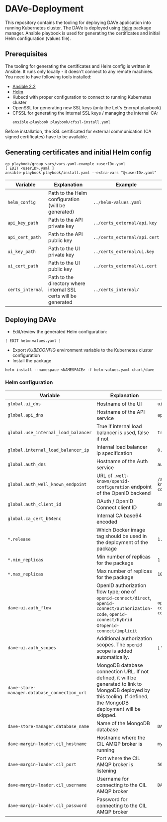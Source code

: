 # DAVe-Deployment

This repository contains the tooling for deploying DAVe application into running Kubernetes cluster. The DAVe
is deployed using [Helm](https://github.com/kubernetes/helm) package manager. Ansible playbook is used for generating
the certificates and initial Helm configuration (values file).

## Prerequisites

The tooling for generating the certificates and Helm config is written in Ansible. It runs only locally - it doesn't
connect to any remote machines. You need to have following tools installed:
* [Ansible 2.2](http://docs.ansible.com/ansible/latest/intro_installation.html#installation)
* [Helm](https://github.com/kubernetes/helm)
* Kubectl with proper configuration to connect to running Kubernetes cluster
* OpenSSL for generating new SSL keys (only the Let's Encrypt playbook)
* CFSSL for generating the internal SSL keys / managing the internal CA:
    ```
    ansible-playbook playbook/cfssl-install.yaml
    ```

Before installation, the SSL certificated for external communication (CA signed certificates) have to be available.

## Generating certificates and initial Helm config
```
cp playbook/group_vars/vars.yaml.example <userID>.yaml
[ EDIT <userID>.yaml ]
ansible-playbook playbook/install.yaml --extra-vars "@<userID>.yaml"
```

| Variable | Explanation | Example |
|--------|-------------|---------|
| `helm_config` | Path to the Helm configuration (will be generated) | `../helm-values.yaml` |
| `api_key_path` | Path to the API private key | `../certs_external/api.key` |
| `api_cert_path` | Path to the API public key | `../certs_external/api.cert` |
| `ui_key_path` | Path to the UI private key | `../certs_external/ui.key` |
| `ui_cert_path` | Path to the UI public key | `../certs_external/ui.cert` |
| `certs_internal` | Path to the directory where internal SSL certs will be generated | `../certs_internal/` |

## Deploying DAVe

* Edit/review the generated Helm configuration:
```
[ EDIT helm-values.yaml ]
```
* Export _KUBECONFIG_ environment variable to the Kubernetes cluster configuration
* Install the package
```
helm install --namespace <NAMESPACE> -f helm-values.yaml chart/dave
```

### Helm configuration

| Variable | Explanation | Example |
|--------|-------------|---------|
| `global.ui_dns` | Hostname of the UI | `ui.risk.dev.dbgcloud.io` |
| `global.api_dns` | Hostname of the API service | `api.risk.dev.dbgcloud.io` |
| `global.use_internal_load_balancer` | True if internal load balancer is used, false if not | `true` |
| `global.internal_load_balancer_ip` | Internal load balancer ip specification | `0.0.0.0/0` |
| `global.auth_dns` | Hostname of the Auth service | `auth.dave.dbg-devops.com` |
| `global.auth_well_known_endpoint` | URL of `.well-known/openid-configuration` endpoint of the OpenID backend | `/auth/realms/DAVe/.well-known/openid-configuration` |
| `global.auth_client_id` | OAuth / OpenID Connect client ID | `dave-ui` |
| `global.ca_cert_b64enc` | Internal CA base64 encoded |  |
| `*.release` | Which Docker image tag should be used in the deployment of the package | `1.0.0` |
| `*.min_replicas` | Min number of replicas for the package  | `1` |
| `*.max_replicas` | Max number of replicas for the package | `10` |
| `dave-ui.auth_flow` | OpenID authorization flow type; one of `openid-connect/direct`, `openid-connect/authorization-code`, `openid-connect/hybrid ` or`openid-connect/implicit` | `openid-connect/authorization-code` |
| `dave-ui.auth_scopes` | Additional authorization scopes. The `openid` scope is added automatically. | `['profile']` |
| `dave-store-manager.database_connection_url` | MongoDB database connection URL. If not defined, it will be generated to link to MongoDB deployed by this tooling. If defined, the MongoDB deployment will be skipped. | |
| `dave-store-manager.database_name` | Name of the MongoDB database | `DAVe` |
| `dave-margin-loader.cil_hostname` | Hostname where the CIL AMQP broker is running | `my-amqp-broker` |
| `dave-margin-loader.cil_port` | Port where the CIL AMQP broker is listening | `5672` |
| `dave-margin-loader.cil_username` | Username for connecting to the CIL AMQP broker | `DAVE` |
| `dave-margin-loader.cil_password` | Password for connecting to the CIL AMQP broker | |

